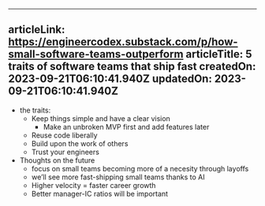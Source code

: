 -----------------------
articleLink: https://engineercodex.substack.com/p/how-small-software-teams-outperform
articleTitle: 5 traits of software teams that ship fast
createdOn: 2023-09-21T06:10:41.940Z
updatedOn: 2023-09-21T06:10:41.940Z
-----------------------

- the traits:
  - Keep things simple and have a clear vision
    - Make an unbroken MVP first and add features later
  - Reuse code liberally
  - Build upon the work of others
  - Trust your engineers
- Thoughts on the future
  - focus on small teams becoming more of a necesity through layoffs
  - we’ll see more fast-shipping small teams thanks to AI
  - Higher velocity = faster career growth
  - Better manager-IC ratios will be important


